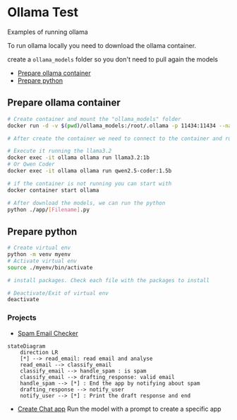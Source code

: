 # Ollama Test
Examples of running ollama


To run ollama locally you need to download the ollama container.

create a `ollama_models` folder so you don't need to pull again the models 

- [Prepare ollama container](#prepare-ollama-container)
- [Prepare python](#prepare-python)

## Prepare ollama container
```sh
# Create container and mount the "ollama_models" folder
docker run -d -v $(pwd)/ollama_models:/root/.ollama -p 11434:11434 --name ollama ollama/ollama

# After create the container we need to connect to the container and run/download the models

# Execute it running the llama3.2
docker exec -it ollama ollama run llama3.2:1b
# Or Qwen Coder
docker exec -it ollama ollama run qwen2.5-coder:1.5b

# if the container is not running you can start with
docker container start ollama

# After download the models, we can run the python
python ./app/[Filename].py
```


## Prepare python

```sh
# Create virtual env
python -m venv myenv
# Activate virtual env
source ./myenv/bin/activate

# install packages. Check each file with the packages to install

# Deactivate/Exit of virtual env
deactivate
```



### Projects
- [Spam Email Checker](./apps/spam_checker.py)
```mermaid
stateDiagram
    direction LR
    [*] --> read_email: read email and analyse
    read_email --> classify_email
    classify_email --> handle_spam : is spam
    classify_email --> drafting_response: valid email
    handle_spam --> [*] : End the app by notifying about spam
    drafting_response --> notify_user 
    notify_user --> [*] : Print the draft response and end
```
- [Create Chat app](./apps/create_chat.py)
Run the model with a prompt to create a specific app
